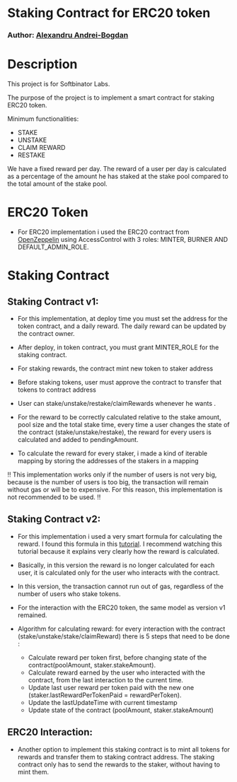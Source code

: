 # Staking Contract for ERC20 token

### Author: [Alexandru Andrei-Bogdan](https://github.com/alexandruandrei06)

# Description

This project is for Softbinator Labs.

The purpose of the project is to implement a smart contract for staking ERC20 token.

Minimum functionalities:

-   STAKE
-   UNSTAKE
-   CLAIM REWARD
-   RESTAKE

We have a fixed reward per day. The reward of a user per day is calculated as a percentage of the amount he has staked at the stake pool compared to the total amount of the stake pool.

# ERC20 Token

-   For ERC20 implementation i used the ERC20 contract from [OpenZeppelin](https://docs.openzeppelin.com/contracts/4.x/erc20) using AccessControl with 3 roles: MINTER, BURNER AND DEFAULT_ADMIN_ROLE.

# Staking Contract

## Staking Contract v1:

-   For this implementation, at deploy time you must set the address for the token contract, and a daily reward. The daily reward can be updated by the contract owner.

-   After deploy, in token contract, you must grant MINTER_ROLE for the staking contract.

-   For staking rewards, the contract mint new token to staker address

-   Before staking tokens, user must approve the contract to transfer that tokens to contract address

-   User can stake/unstake/restake/claimRewards whenever he wants .

-   For the reward to be correctly calculated relative to the stake amount, pool size and the total stake time, every time a user changes the state of the contract (stake/unstake/restake), the reward for every users is calculated and added to pendingAmount.

-   To calculate the reward for every staker, i made a kind of iterable mapping by storing the addresses of the stakers in a mapping

:bangbang: This implementation works only if the number of users is not very big, because is the number of users is too big, the transaction will remain without gas or will be to expensive. For this reason, this implementation is not recommended to be used. :bangbang:

## Staking Contract v2:

-   For this implementation i used a very smart formula for calculating the reward. I found this formula in this [tutorial](https://www.youtube.com/watch?v=iNZWMj4USUM).
    I recommend watching this tutorial because it explains very clearly how the reward is calculated.

-   Basically, in this version the reward is no longer calculated for each user, it is calculated only for the user who interacts with the contract.

-   In this version, the transaction cannot run out of gas, regardless of the number of users who stake tokens.

-   For the interaction with the ERC20 token, the same model as version v1 remained.

-   Algorithm for calculating reward: for every interaction with the contract (stake/unstake/stake/claimReward) there is 5 steps that need to be done :
    -   Calculate reward per token first, before changing state of the contract(poolAmount, staker.stakeAmount).
    -   Calculate reward earned by the user who interacted with the contract, from the last interaction to the current time.
    -   Update last user reward per token paid with the new one (staker.lastRewardPerTokenPaid = rewardPerToken).
    -   Update the lastUpdateTime with current timestamp
    -   Update state of the contract (poolAmount, staker.stakeAmount)

## ERC20 Interaction:

-   Another option to implement this staking contract is to mint all tokens for rewards and transfer them to staking contract address. The staking contract only has to send the rewards to the staker, without having to mint them.
